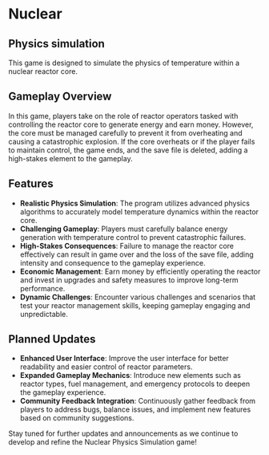 # Nuclear
## Physics simulation

This game is designed to simulate the physics of temperature within a nuclear reactor core.

## Gameplay Overview

In this game, players take on the role of reactor operators tasked with controlling the reactor core to generate energy and earn money. However, the core must be managed carefully to prevent it from overheating and causing a catastrophic explosion. If the core overheats or if the player fails to maintain control, the game ends, and the save file is deleted, adding a high-stakes element to the gameplay.


## Features
- **Realistic Physics Simulation**: The program utilizes advanced physics algorithms to accurately model temperature dynamics within the reactor core.
- **Challenging Gameplay**: Players must carefully balance energy generation with temperature control to prevent catastrophic failures.
- **High-Stakes Consequences**: Failure to manage the reactor core effectively can result in game over and the loss of the save file, adding intensity and consequence to the gameplay experience.
- **Economic Management**: Earn money by efficiently operating the reactor and invest in upgrades and safety measures to improve long-term performance.
- **Dynamic Challenges**: Encounter various challenges and scenarios that test your reactor management skills, keeping gameplay engaging and unpredictable.

## Planned Updates
- **Enhanced User Interface**: Improve the user interface for better readability and easier control of reactor parameters.
- **Expanded Gameplay Mechanics**: Introduce new elements such as reactor types, fuel management, and emergency protocols to deepen the gameplay experience.
- **Community Feedback Integration**: Continuously gather feedback from players to address bugs, balance issues, and implement new features based on community suggestions.

Stay tuned for further updates and announcements as we continue to develop and refine the Nuclear Physics Simulation game!

